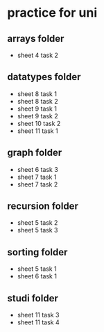 
# practice for uni

## arrays folder
- sheet 4 task 2

## datatypes folder
- sheet 8 task 1
- sheet 8 task 2
- sheet 9 task 1
- sheet 9 task 2
- sheet 10 task 2
- sheet 11 task 1

## graph folder
- sheet 6 task 3
- sheet 7 task 1
- sheet 7 task 2

## recursion folder
- sheet 5 task 2
- sheet 5 task 3

## sorting folder
- sheet 5 task 1
- sheet 6 task 1

## studi folder
- sheet 11 task 3
- sheet 11 task 4
